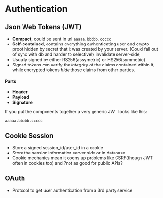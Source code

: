 # Authentication

## Json Web Tokens (JWT)

- **Compact**, could be sent in url `aaaaa.bbbbb.ccccc`
- **Self-contained**, contains everything authenticating user and crypto proof hidden by secret that it was created by your server. (Could fall out of sync with db and harder to selectively invalidate server-side)
- Usually signed by either RS256(assymetric) or HS256(symmetric)
-  Signed tokens can verify the *integrity* of the claims contained within it, while encrypted tokens *hide* those claims from other parties.

#### Parts

- **Header**
- **Payload**
- **Signature**

If you put the components together a very generic JWT looks like this:

```
aaaaa.bbbbb.ccccc
```

## Cookie Session

- Store a signed session_id/user_id in a cookie
- Store the session information server side or in database
- Cookie mechanics mean it opens up problems like CSRF(though JWT often in cookies too) and ?not as good for public APIs?

## OAuth

- Protocol to get user authentication from a 3rd party service